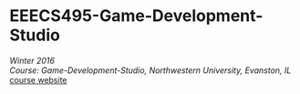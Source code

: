 # EEECS495-Game-Development-Studio
_Winter 2016_ <br/>
_Course: Game-Development-Studio, Northwestern University, Evanston, IL_<br>
[course website](http://robert.zubek.net/docs/games-studio-2016/)
